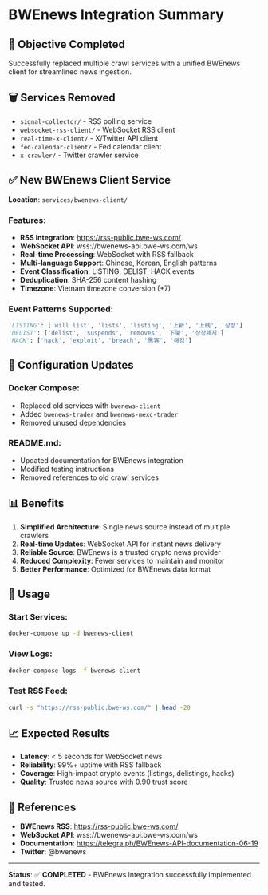 # BWEnews Integration Summary

## 🎯 **Objective Completed**
Successfully replaced multiple crawl services with a unified BWEnews client for streamlined news ingestion.

## 🗑️ **Services Removed**
- `signal-collector/` - RSS polling service
- `websocket-rss-client/` - WebSocket RSS client  
- `real-time-x-client/` - X/Twitter API client
- `fed-calendar-client/` - Fed calendar client
- `x-crawler/` - Twitter crawler service

## ✅ **New BWEnews Client Service**
**Location**: `services/bwenews-client/`

### **Features**:
- **RSS Integration**: https://rss-public.bwe-ws.com/
- **WebSocket API**: wss://bwenews-api.bwe-ws.com/ws
- **Real-time Processing**: WebSocket with RSS fallback
- **Multi-language Support**: Chinese, Korean, English patterns
- **Event Classification**: LISTING, DELIST, HACK events
- **Deduplication**: SHA-256 content hashing
- **Timezone**: Vietnam timezone conversion (+7)

### **Event Patterns Supported**:
```python
'LISTING': ['will list', 'lists', 'listing', '上新', '上线', '상장']
'DELIST': ['delist', 'suspends', 'removes', '下架', '상장폐지']  
'HACK': ['hack', 'exploit', 'breach', '黑客', '해킹']
```

## 🔧 **Configuration Updates**

### **Docker Compose**:
- Replaced old services with `bwenews-client`
- Added `bwenews-trader` and `bwenews-mexc-trader`
- Removed unused dependencies

### **README.md**:
- Updated documentation for BWEnews integration
- Modified testing instructions
- Removed references to old crawl services

## 📊 **Benefits**

1. **Simplified Architecture**: Single news source instead of multiple crawlers
2. **Real-time Updates**: WebSocket API for instant news delivery
3. **Reliable Source**: BWEnews is a trusted crypto news provider
4. **Reduced Complexity**: Fewer services to maintain and monitor
5. **Better Performance**: Optimized for BWEnews data format

## 🚀 **Usage**

### **Start Services**:
```bash
docker-compose up -d bwenews-client
```

### **View Logs**:
```bash
docker-compose logs -f bwenews-client
```

### **Test RSS Feed**:
```bash
curl -s "https://rss-public.bwe-ws.com/" | head -20
```

## 📈 **Expected Results**

- **Latency**: < 5 seconds for WebSocket news
- **Reliability**: 99%+ uptime with RSS fallback
- **Coverage**: High-impact crypto events (listings, delistings, hacks)
- **Quality**: Trusted news source with 0.90 trust score

## 🔗 **References**

- **BWEnews RSS**: https://rss-public.bwe-ws.com/
- **WebSocket API**: wss://bwenews-api.bwe-ws.com/ws  
- **Documentation**: https://telegra.ph/BWEnews-API-documentation-06-19
- **Twitter**: @bwenews

---

**Status**: ✅ **COMPLETED** - BWEnews integration successfully implemented and tested.
